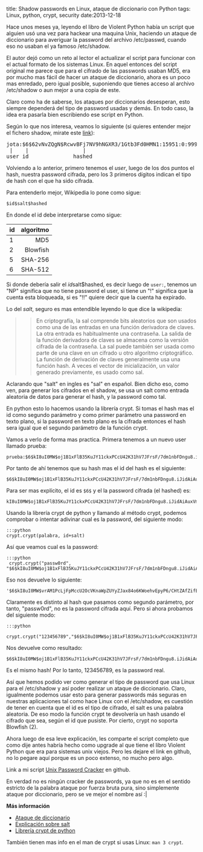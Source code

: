 title: Shadow passwords en Linux, ataque de diccionario con Python
tags: Linux, python, crypt, security
date:2013-12-18

Hace unos meses ya, leyendo el libro de Violent Python había un script
que alguien usó una vez para hackear una maquina Unix, haciendo un ataque
de diccionario para averiguar la password del archivo /etc/passwd, cuando
eso no usaban el ya famoso /etc/shadow.

El autor dejó como un reto al lector el actualizar el script para funcionar
con el actual formato de los sistemas Linux. En aquel entonces del script original
me parece que para el cifrado de las passwords usaban MD5, era por mucho mas fácil de
hacer un ataque de diccionario, ahora es un poco mas enredado, pero igual posible,
suponiendo que tienes acceso al archivo /etc/shadow o aun mejor a una copia de este.

Claro como ha de saberse, los ataques por diccionarios desesperan, esto siempre dependerá
del tipo de password usadas y demás. En todo caso, la idea era pasarla bien escribiendo
ese script en Python.

Según lo que nos interesa, veamos lo siguiente (si quieres entender mejor el fichero
shadow, mirate este [link](https://encrypted.google.com/search?hl=en&q=entendiendo%20%2Fetc%2Fshadow "Entendiendo /etc/shadow")):
<pre>
jota:$6$62vNvZQgN$RcwvBFj7NV9hNGXR3/1Gtb3Fd0HMN1:15951:0:99999:7:::
 |    |                 |
user id              hashed                       
</pre>


Volviendo a lo anterior, primero tenemos el *user*, luego de los dos puntos el hash, nuestra password
cifrada, pero los 3 primeros dígitos indican el tipo de hash con el que ha sido
cifrada.

Para entenderlo mejor, Wikipedia lo pone como sigue:

	$id$salt$hashed

En donde el id debe interpretarse  como sigue:

| id          |  algoritmo     |
|:------------|---------------:|
| $1$         | MD5            |
| $2$         | Blowfish       |
| $5$         | SHA-256        |
| $6$         | SHA-512        |

Si donde debería salir el $id$salt$hashed, es decir luego de `user:`, tenemos un "NP" significa
que no tiene password el user, si tiene un "!" significa que la cuenta esta bloqueada, si es "!!"
 quiere decir que la cuenta ha expirado.

Lo del *salt*, seguro es mas entendible leyendo lo que dice la wikipedia:

>>En criptografía, la sal comprende bits aleatorios que son usados como una de las entradas en una función derivadora de claves. La otra entrada es habitualmente una contraseña. La salida de la función derivadora de claves se almacena como la versión cifrada de la contraseña. La sal puede también ser usada como parte de una clave en un cifrado u otro algoritmo criptográfico. La función de derivación de claves generalmente usa una función hash. A veces el vector de inicialización, un valor generado previamente, es usado como sal.

Aclarando que "salt" en ingles es "sal" en español. Bien dicho eso, como ven, para generar los cifrados en el shadow,
se usa un salt como entrada aleatoria de datos para generar el hash, y la password como tal.

En python esto lo hacemos usando la librería crypt. Si tomas el hash mas el id como segundo parámetro y como primer parámetro una password en texto plano,
si la password en texto plano es la cifrada entonces el hash sera igual que el segundo parámetro de la función crypt.

Vamos a verlo de forma mas practica. Primera tenemos a un nuevo user llamado prueba:

	prueba:$6$kI8uI0MW$oj1B1xFlB35KuJY11ckxPCcU42K31hV7JFrsF/7dm1nbFDngu8.iJidAiAuxVmchDkIGEPY8WKrU/bctla3a1.:16057:0:99999:7:::

Por tanto de ahí tenemos que su hash mas el id del hash es el siguiente:

	$6$kI8uI0MW$oj1B1xFlB35KuJY11ckxPCcU42K31hV7JFrsF/7dm1nbFDngu8.iJidAiAuxVmchDkIGEPY8WKrU/bctla3a1.

Para ser mas explícito, el id es `$6$` y el la password cifrada (el hashed) es:

	kI8uI0MW$oj1B1xFlB35KuJY11ckxPCcU42K31hV7JFrsF/7dm1nbFDngu8.iJidAiAuxVmchDkIGEPY8WKrU/bctla3a1.

Usando la librería crypt de python y llamando al método crypt, podemos comprobar o intentar adivinar cual es la password, del siguiente modo:

	:::python
	crypt.crypt(palabra, id+salt)

Así que veamos cual es la password:

	:::python
	 crypt.crypt("passw0rd", "$6$kI8uI0MW$oj1B1xFlB35KuJY11ckxPCcU42K31hV7JFrsF/7dm1nbFDngu8.iJidAiAuxVmchDkIGEPY8WKrU/bctla3a1.")

Eso nos devuelve lo siguiente:

	'$6$kI8uI0MW$vrAM1PcLjFpMccU2OcVKnaWpZUYyZJax84o6KWoehvEpyP6/CHtZAfZifEtVPFXBZbCwArVhLjAtF9xHg98ko/'

Claramente es distinto al hash que pasamos como segundo parámetro, por tanto, "passw0rd", no es la
password cifrada aquí. Pero si ahora probamos del siguiente modo:

	:::python
	 crypt.crypt("123456789","$6$kI8uI0MW$oj1B1xFlB35KuJY11ckxPCcU42K31hV7JFrsF/7dm1nbFDngu8.iJidAiAuxVmchDkIGEPY8WKrU/bctla3a1.")

Nos devuelve como resultado:

	$6$kI8uI0MW$oj1B1xFlB35KuJY11ckxPCcU42K31hV7JFrsF/7dm1nbFDngu8.iJidAiAuxVmchDkIGEPY8WKrU/bctla3a1.

Es el mismo hash! Por lo tanto, 123456789, es la password real.


Así que hemos podido ver como generar el tipo de password que usa Linux para el /etc/shadow y así poder realizar
un ataque de diccionario. Claro, igualmente podemos usar esto para generar passwords más seguras en nuestras aplicaciones
tal como hace Linux con el /etc/shadow, es cuestión de tener en cuenta que el id es el tipo de cifrado, el salt es una palabra 
aleatoria. De eso modo la función crypt te devolvería un hash usando el cifrado que sea, según el id que pusiste. 
Por cierto, crypt no soporta Blowfish ($2$).

Ahora luego de esa leve explicación, les comparte el script completo que como dije antes habría hecho como upgrade
al que tiene el libro Violent Python que era para sistemas unix viejos. Pero les dejare el link en github, no lo pegare aquí porque es un poco extenso, no mucho pero algo.

Link a mi script [Unix Password Cracker](https://github.com/aljavier/violent-python-stuff/tree/master/UnixPasswordCracker "Unix Password Cracker") en github.

En verdad no es ningún cracker de passwords, ya que no es en el sentido estricto de la palabra ataque por fuerza bruta pura, sino simplemente ataque por diccionario, pero se ve mejor el nombre así :|

**Más información**

+ [Ataque de diccionario](https://es.wikipedia.org/wiki/Ataque_de_diccionario "Ataque de diccionario")
+ [Explicación sobre salt](https://es.wikipedia.org/wiki/Sal_(criptograf%C3%ADa) "salt")
+ [Librería crypt de python](http://docs.python.org/2/library/crypt.html "crypt")

También tienen mas info en el man de crypt si usas Linux: `man 3 crypt`. 
